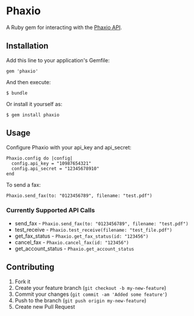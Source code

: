 # Phaxio

A Ruby gem for interacting with the [Phaxio API]( https://www.phaxio.com/docs ).



## Installation

Add this line to your application's Gemfile:

    gem 'phaxio'

And then execute:

    $ bundle

Or install it yourself as:

    $ gem install phaxio

## Usage

Configure Phaxio with your api_key and api_secret:

    Phaxio.config do |config|
      config.api_key = "10987654321"
      config.api_secret = "12345678910"
    end

To send a fax:

    Phaxio.send_fax(to: "0123456789", filename: "test.pdf")

### Currently Supported API Calls

* send_fax - `Phaxio.send_fax(to: "0123456789", filename: "test.pdf")`
* test_receive - `Phaxio.test_receive(filename: "test_file.pdf")`
* get_fax_status - `Phaxio.get_fax_status(id: "123456")`
* cancel_fax - `Phaxio.cancel_fax(id: "123456")`
* get_account_status - `Phaxio.get_account_status`

## Contributing

1. Fork it
2. Create your feature branch (`git checkout -b my-new-feature`)
3. Commit your changes (`git commit -am 'Added some feature'`)
4. Push to the branch (`git push origin my-new-feature`)
5. Create new Pull Request
